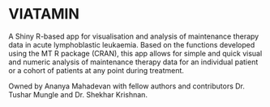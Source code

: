 # VIATAMIN
A Shiny R-based app for visualisation and analysis of maintenance therapy data in acute lymphoblastic leukaemia.
Based on the functions developed using the MT R package (CRAN), this app allows for simple and quick visual and numeric analysis of maintenance therapy data for an individual patient or a cohort of patients at any point during treatment.


Owned by Ananya Mahadevan with fellow authors and contributors Dr. Tushar Mungle and Dr. Shekhar Krishnan. 
